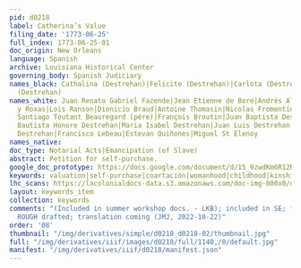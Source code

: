 ```yaml
---
pid: d0218
label: Catherina’s Value
filing_date: '1773-06-25'
full_index: 1773-06-25-01
doc_origin: New Orleans
language: Spanish
archive: Louisiana Historical Center
governing_body: Spanish Judiciary
names_black: Cathalina (Destrehan)|Felicite (Destrehan)|Carlota (Destrehan)|Manon
  (Destrehan)
names_white: Juan Renato Gabriel Fazende|Jean Etienne de Boré|Andrés Almonester
  y Roxas|Lois Ranson|Dionicio Braud|Antoine Thomasin|Nicolas Fromentin|Jacques
  Santiago Toutant Beauregard (pére)|François Broutin|Juan Baptista Destrehan|Juan
  Bautista Honore Destrehan|Maria Isabel Destrehan|Juan Luis Destrehan|Juan Noel
  Destrehan|Francisco Lebeau|Estevan Quiñones|Miguel St Elenoy
names_native:
doc_type: Notarial Acts|Emancipation (of Slave)
abstract: Petition for self-purchase.
google_doc_prototype: https://docs.google.com/document/d/15_9zwdKm6R12NqIKP39iH6hwM4YCCl4Lb95n100ONF8/edit?usp=share_link
keywords: valuation|self-purchase|coartación|womanhood|childhood|kinship|disability|succession|motherhood
lhc_scans: https://lacolonialdocs-data.s3.amazonaws.com/doc-img-800x0/doc-img-203597.jpg
layout: keywords_item
collection: keywords
comments: "(Included in summer workshop docs. - LKB); included in SE; full transcription
  ROUGH drafted; translation coming (JMJ, 2022-10-22)"
order: '08'
thumbnail: "/img/derivatives/simple/d0218_d0218-02/thumbnail.jpg"
full: "/img/derivatives/iiif/images/d0218/full/1140,/0/default.jpg"
manifest: "/img/derivatives/iiif/d0218/manifest.json"
---
```


